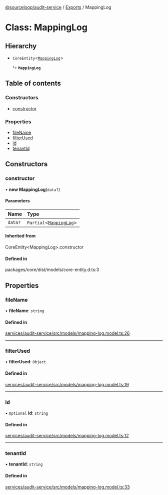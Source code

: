 [@sourceloop/audit-service](../README.md) / [Exports](../modules.md) / MappingLog

# Class: MappingLog

## Hierarchy

- `CoreEntity`<[`MappingLog`](MappingLog.md)\>

  ↳ **`MappingLog`**

## Table of contents

### Constructors

- [constructor](MappingLog.md#constructor)

### Properties

- [fileName](MappingLog.md#filename)
- [filterUsed](MappingLog.md#filterused)
- [id](MappingLog.md#id)
- [tenantId](MappingLog.md#tenantid)

## Constructors

### constructor

• **new MappingLog**(`data?`)

#### Parameters

| Name | Type |
| :------ | :------ |
| `data?` | `Partial`<[`MappingLog`](MappingLog.md)\> |

#### Inherited from

CoreEntity<MappingLog\>.constructor

#### Defined in

packages/core/dist/models/core-entity.d.ts:3

## Properties

### fileName

• **fileName**: `string`

#### Defined in

[services/audit-service/src/models/mapping-log.model.ts:26](https://github.com/sourcefuse/loopback4-microservice-catalog/blob/93a7f917/services/audit-service/src/models/mapping-log.model.ts#L26)

___

### filterUsed

• **filterUsed**: `Object`

#### Defined in

[services/audit-service/src/models/mapping-log.model.ts:19](https://github.com/sourcefuse/loopback4-microservice-catalog/blob/93a7f917/services/audit-service/src/models/mapping-log.model.ts#L19)

___

### id

• `Optional` **id**: `string`

#### Defined in

[services/audit-service/src/models/mapping-log.model.ts:12](https://github.com/sourcefuse/loopback4-microservice-catalog/blob/93a7f917/services/audit-service/src/models/mapping-log.model.ts#L12)

___

### tenantId

• **tenantId**: `string`

#### Defined in

[services/audit-service/src/models/mapping-log.model.ts:33](https://github.com/sourcefuse/loopback4-microservice-catalog/blob/93a7f917/services/audit-service/src/models/mapping-log.model.ts#L33)
